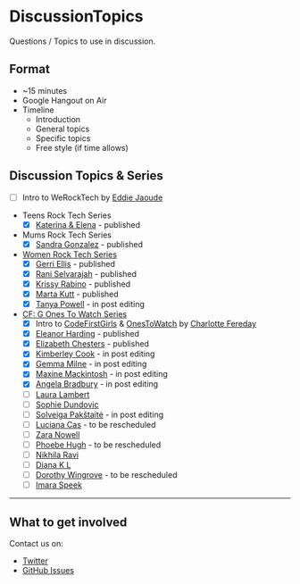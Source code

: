 # DiscussionTopics

Questions / Topics to use in discussion.

## Format

* ~15 minutes
* Google Hangout on Air
* Timeline
    * Introduction
    * General topics
    * Specific topics
    * Free style (if time allows)

## Discussion Topics & Series

* [ ] Intro to WeRockTech by [Eddie Jaoude](http://twitter.com/eddiejaoude)

* Teens Rock Tech Series
    * [x] [Katerina & Elena](CustomTopics/TeensRockTech/KaterinaElena.md) - published

* Mums Rock Tech Series
    * [x] [Sandra Gonzalez](CustomTopics/MumsRockTech/SandraGonzalez.md) - published

* [Women Rock Tech Series](WomenRockTechSeries.md)
    * [x] [Gerri Ellis](CustomTopics/WomenRockTech/GerriEllis.md) - published
    * [x] [Rani Selvarajah](CustomTopics/WomenRockTech/RaniSelvarajah.md) - published
    * [x] [Krissy Rabino](CustomTopics/WomenRockTech/KrissyRabino.md) - published
    * [x] [Marta Kutt](CustomTopics/WomenRockTech/MartaKutt.md) - published
    * [x] [Tanya Powell](CustomTopics/WomenRockTech/TanyaPowell.md) - in post editing

* [CF: G Ones To Watch Series](CFGOnesToWatchSeries.md)
    * [x] Intro to [CodeFirstGirls](http://www.codefirstgirls.org.uk) & [OnesToWatch](http://www.codefirstgirls.org.uk/ones-to-watch-2016.html) by [Charlotte Fereday](https://twitter.com/CharlotteBRF)
    * [x] [Eleanor Harding](CustomTopics/CFGOnesToWatch2016/EleanorHarding.md) - published
    * [x] [Elizabeth Chesters](CustomTopics/CFGOnesToWatch2016/ElizabethChesters.md) - published
    * [x] [Kimberley Cook](CustomTopics/CFGOnesToWatch2016/KimberleyCook.md) - in post editing
    * [x] [Gemma Milne](CustomTopics/CFGOnesToWatch2016/GemmaMilne.md) - in post editing
    * [x] [Maxine Mackintosh](CustomTopics/CFGOnesToWatch2016/MaxineMackintosh.md) - in post editing
    * [x] [Angela Bradbury](CustomTopics/CFGOnesToWatch2016/AngelaBradbury.md) - in post editing
    * [ ] [Laura Lambert](CustomTopics/CFGOnesToWatch2016/LauraLambert.md)
    * [ ] [Sophie Dundovic](CustomTopics/CFGOnesToWatch2016/SophieDundovic.md)
    * [ ] [Solveiga Pakštaitė](CustomTopics/CFGOnesToWatch2016/SolveigaPakštaitė.md) - in post editing
    * [ ] [Luciana Cas](CustomTopics/CFGOnesToWatch2016/LucianaCas.md) - to be rescheduled
    * [ ] [Zara Nowell](CustomTopics/CFGOnesToWatch2016/ZaraNowell.md)
    * [ ] [Phoebe Hugh](CustomTopics/CFGOnesToWatch2016/PhoebeHugh.md) - to be rescheduled
    * [ ] [Nikhila Ravi](CustomTopics/CFGOnesToWatch2016/NikhilaRavi.md)
    * [ ] [Diana K L](CustomTopics/CFGOnesToWatch2016/DianaKL.md)
    * [ ] [Dorothy Wingrove](CustomTopics/CFGOnesToWatch2016/DorothyWingrove.md) - to be rescheduled
    * [ ] [Imara Speek](CustomTopics/CFGOnesToWatch2016/ImaraSpeek.md)

---

## What to get involved

Contact us on:

* [Twitter](http://twitter.com/WeRockTech)
* [GitHub Issues](https://github.com/WeRockTech/DiscussionTopics/issues)

